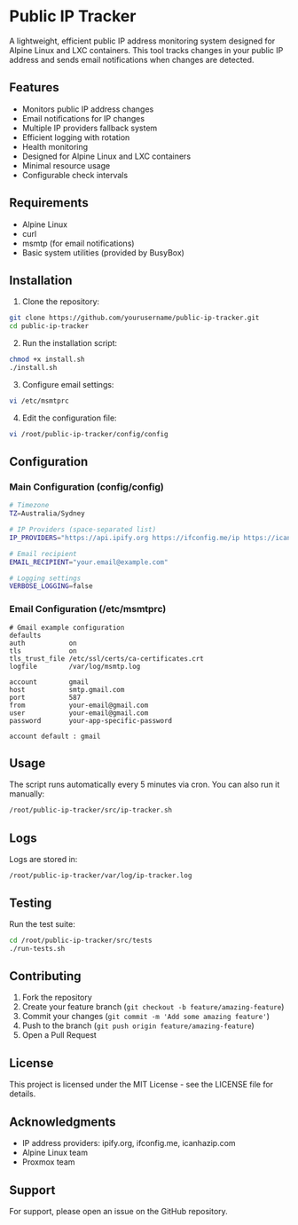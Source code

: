 # Public IP Tracker

A lightweight, efficient public IP address monitoring system designed for Alpine Linux and LXC containers. This tool tracks changes in your public IP address and sends email notifications when changes are detected.

## Features

- Monitors public IP address changes
- Email notifications for IP changes
- Multiple IP providers fallback system
- Efficient logging with rotation
- Health monitoring
- Designed for Alpine Linux and LXC containers
- Minimal resource usage
- Configurable check intervals

## Requirements

- Alpine Linux
- curl
- msmtp (for email notifications)
- Basic system utilities (provided by BusyBox)

## Installation

1. Clone the repository:
```bash
git clone https://github.com/yourusername/public-ip-tracker.git
cd public-ip-tracker
```

2. Run the installation script:
```bash
chmod +x install.sh
./install.sh
```

3. Configure email settings:
```bash
vi /etc/msmtprc
```

4. Edit the configuration file:
```bash
vi /root/public-ip-tracker/config/config
```

## Configuration

### Main Configuration (config/config)

```bash
# Timezone
TZ=Australia/Sydney

# IP Providers (space-separated list)
IP_PROVIDERS="https://api.ipify.org https://ifconfig.me/ip https://icanhazip.com"

# Email recipient
EMAIL_RECIPIENT="your.email@example.com"

# Logging settings
VERBOSE_LOGGING=false
```

### Email Configuration (/etc/msmtprc)

```
# Gmail example configuration
defaults
auth           on
tls            on
tls_trust_file /etc/ssl/certs/ca-certificates.crt
logfile        /var/log/msmtp.log

account        gmail
host           smtp.gmail.com
port           587
from           your-email@gmail.com
user           your-email@gmail.com
password       your-app-specific-password

account default : gmail
```

## Usage

The script runs automatically every 5 minutes via cron. You can also run it manually:

```bash
/root/public-ip-tracker/src/ip-tracker.sh
```

## Logs

Logs are stored in:
```
/root/public-ip-tracker/var/log/ip-tracker.log
```

## Testing

Run the test suite:
```bash
cd /root/public-ip-tracker/src/tests
./run-tests.sh
```

## Contributing

1. Fork the repository
2. Create your feature branch (`git checkout -b feature/amazing-feature`)
3. Commit your changes (`git commit -m 'Add some amazing feature'`)
4. Push to the branch (`git push origin feature/amazing-feature`)
5. Open a Pull Request

## License

This project is licensed under the MIT License - see the LICENSE file for details.

## Acknowledgments

- IP address providers: ipify.org, ifconfig.me, icanhazip.com
- Alpine Linux team
- Proxmox team

## Support

For support, please open an issue on the GitHub repository.